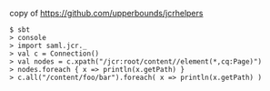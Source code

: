 copy of https://github.com/upperbounds/jcrhelpers

```
$ sbt
> console
> import saml.jcr._
> val c = Connection()
> val nodes = c.xpath("/jcr:root/content//element(*,cq:Page)")
> nodes.foreach { x => println(x.getPath) }
> c.all("/content/foo/bar").foreach( x => println(x.getPath) )
```
